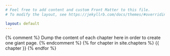 ```yaml
---
# Feel free to add content and custom Front Matter to this file.
# To modify the layout, see https://jekyllrb.com/docs/themes/#overriding-theme-defaults

layout: default
---
```


{% comment %}
Dump the content of each chapter here in order to create one
giant page.
{% endcomment %}
{% for chapter in site.chapters %}
  {{ chapter }}
{% endfor %}
